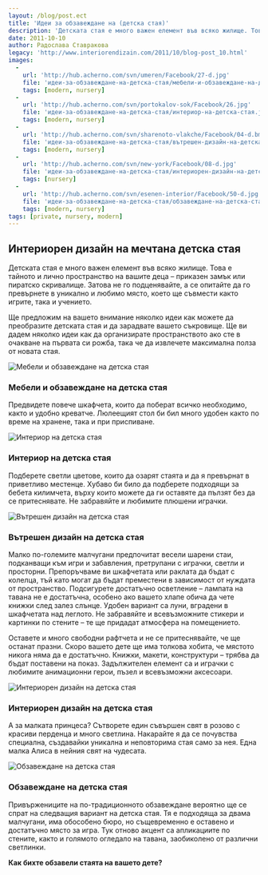 ```yaml
---
layout: /blog/post.ect
title: 'Идеи за обзавеждане на (детска стая)'
description: 'Детската стая е много важен елемент във всяко жилище. Това е тайното и лично пространство на вашите деца – приказен замък или пиратско скривалище. Ще предложим на вашето внимание няколко идеи как можете да преобразите детската стая и да зарадвате вашето съкровище.'
date: 2011-10-10
author: Радослава Ставракова
legacy: 'http://www.interiorendizain.com/2011/10/blog-post_10.html'
images:
  -
    url: 'http://hub.acherno.com/svn/umeren/Facebook/27-d.jpg'
    file: 'идеи-за-обзавеждане-на-детска-стая/мебели-и-обзавеждане-на-детска-стая.jpg'
    tags: [modern, nursery]
  -
    url: 'http://hub.acherno.com/svn/portokalov-sok/Facebook/26.jpg'
    file: 'идеи-за-обзавеждане-на-детска-стая/интериор-на-детска-стая.jpg'
    tags: [modern, nursery]
  -
    url: 'http://hub.acherno.com/svn/sharenoto-vlakche/Facebook/04-d.bmp'
    file: 'идеи-за-обзавеждане-на-детска-стая/вътрешен-дизайн-на-детска-стая.jpg'
    tags: [modern, nursery]
  -
    url: 'http://hub.acherno.com/svn/new-york/Facebook/08-d.jpg'
    file: 'идеи-за-обзавеждане-на-детска-стая/интериорен-дизайн-на-детска-стая.jpg'
    tags: [nursery]
  -
    url: 'http://hub.acherno.com/svn/esenen-interior/Facebook/50-d.jpg'
    file: 'идеи-за-обзавеждане-на-детска-стая/обзавеждане-на-детска-стая.jpg'
    tags: [modern, nursery]
tags: [private, nursery, modern]
---
```

## **Интериорен дизайн** на мечтана **детска стая**
Детската стая е много важен елемент във всяко жилище. Това е тайното и лично пространство на вашите деца – приказен замък или пиратско скривалище. Затова не го подценявайте, а се опитайте да го превърнете в уникално и любимо място, което ще съвмести както игрите, така и учението.

Ще предложим на вашето внимание няколко идеи как можете да преобразите детската стая и да зарадвате вашето съкровище. Ще ви дадем няколко идеи как да организирате пространството ако сте в очакване на първата си рожба, така че да извлечете максимална полза от новата стая.

![Мебели и обзавеждане на детска стая](идеи-за-обзавеждане-на-детска-стая/мебели-и-обзавеждане-на-детска-стая.jpg)
### Мебели и обзавеждане на **детска стая**

 Предвидете повече шкафчета, които да поберат всичко необходимо, както и удобно креватче. Люлеещият стол би бил много удобен както по време на хранене, така и при приспиване.

![Интериор на детска стая](идеи-за-обзавеждане-на-детска-стая/интериор-на-детска-стая.jpg)
### Интериор на **детска стая**

Подберете светли цветове, които да озарят стаята и да я превърнат в приветливо местенце. Хубаво би било да подберете подходящи за бебета килимчета, върху които можете да ги оставяте да пълзят без да се притеснявате. Не забравяйте и любимите плюшени играчки.

![Вътрешен дизайн на детска стая](идеи-за-обзавеждане-на-детска-стая/вътрешен-дизайн-на-детска-стая.jpg)
### Вътрешен дизайн на **детска стая**

Малко по-големите малчугани предпочитат весели шарени стаи, подканващи към игри и забавления, претрупани с играчки, светли и просторни. Препоръчваме ви шкафчетата или раклата да бъдат с колелца, тъй като могат да бъдат преместени в зависимост от нуждата от пространство. Подсигурете достатъчно осветление – лампата на тавана не е достатъчна, особено ако вашето хлапе обича да чете книжки след залез слънце. Удобен вариант са луни, вградени в шкафчетата над леглото. Не забравяйте и всевъзможните стикери и картинки по стените – те ще придадат атмосфера на помещението.

Оставете и много свободни рафтчета и не се притеснявайте, че ще останат празни. Скоро вашето дете ще има толкова хобита, че мястото никога няма да е достатъчно. Книжки, макети, конструктури – трябва да бъдат поставени на показ. Задължителен елемент са и играчки с любимите анимационни герои, пъзел и всевъзможни аксесоари.

![Интериорен дизайн на детска стая](идеи-за-обзавеждане-на-детска-стая/интериорен-дизайн-на-детска-стая.jpg)
### Интериорен дизайн на **детска стая**

А за малката принцеса? Сътворете един съвършен свят в розово с красиви перденца и много светлина. Накарайте я да се почувства специална, създавайки уникална и неповторима стая само за нея. Една малка Алиса в нейния свят на чудесата.

![Обзавеждане на детска стая](идеи-за-обзавеждане-на-детска-стая/обзавеждане-на-детска-стая.jpg)
### Обзавеждане на **детска стая**

Привържениците на по-традиционното обзавеждане вероятно ще се спрат на следващия вариант на детска стая. Тя е подходяща за двама малчугани, има обособено бюро, но същевременно е оставено и достатъчно място за игра. Тук отново акцент са апликациите по стените, както и голямото огледало на тавана, заобиколено от различни светлинки.

**Как бихте обзавели стаята на вашето дете?**





